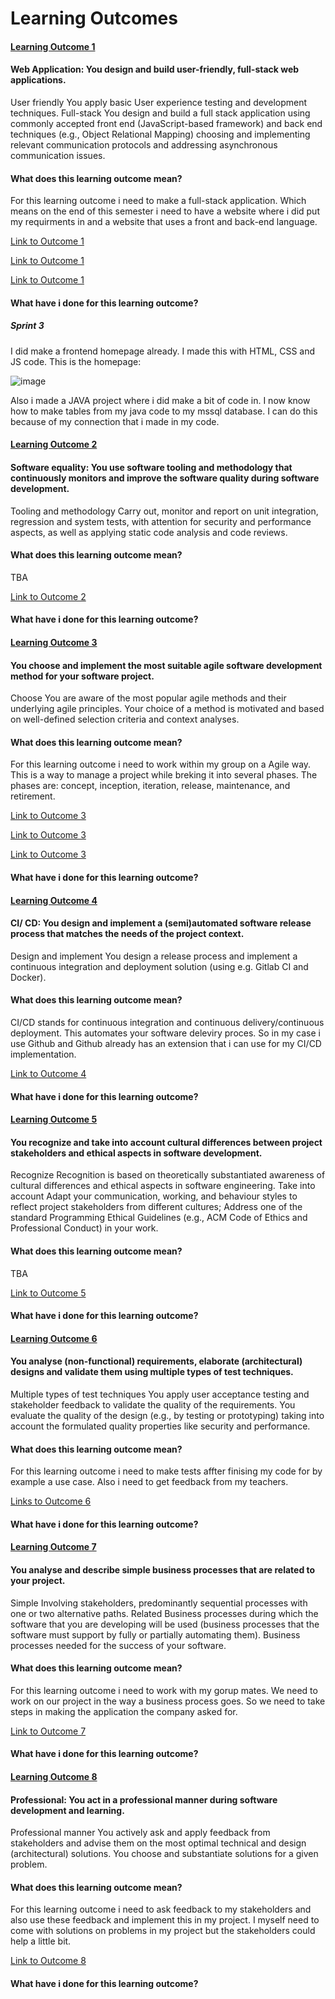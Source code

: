 # Learning Outcomes

#### <ins> Learning Outcome 1 </ins>

####  Web Application: You design and build user-friendly, full-stack web applications. 

User friendly You apply basic User experience testing and development techniques. 
Full-stack You design and build a full stack application using commonly accepted front end (JavaScript-based framework) and back end techniques (e.g., Object Relational Mapping) choosing and implementing relevant communication protocols and addressing asynchronous communication issues.

#### What does this learning outcome mean?

For this learning outcome i need to make a full-stack application. Which means on the end of this semester i need to have a website where i did put my requirments in and a website that uses  a front and back-end language.

[Link to Outcome 1](https://fhict.instructure.com/courses/12096/pages/ui-design-is-your-application-user-friendly)

[Link to Outcome 1](https://fhict.instructure.com/courses/12096/pages/testing-how-to-test-in-agile-projects) 

[Link to Outcome 1](https://fhict.instructure.com/courses/12096/pages/software-development)

#### What have i done for this learning outcome?

##### Sprint 3 

I did make a frontend homepage already. I made this with HTML, CSS and JS code. This is the homepage:

![image](https://user-images.githubusercontent.com/99720725/161959369-f3d9666b-3b65-4489-9635-ee0f6f3e2461.png)

Also i made a JAVA project where i did make a bit of code in. I now know how to make tables from my java code to my mssql database. I can do this because of my connection that i made in my code.

#### <ins> Learning Outcome 2 </ins>

#### Software equality: You use software tooling and methodology that continuously monitors and improve the software quality during software development.

Tooling and methodology Carry out, monitor and report on unit integration, regression and system tests, with attention for security and performance aspects, as well as applying static code analysis and code reviews.


#### What does this learning outcome mean?

TBA

[Link to Outcome 2]()


#### What have i done for this learning outcome?


#### <ins> Learning Outcome 3 </ins>

#### You choose and implement the most suitable agile software development method for your software project.

Choose You are aware of the most popular agile methods and their underlying agile principles. Your choice of a method is motivated and based on well-defined selection criteria and context analyses.

#### What does this learning outcome mean?

For this learning outcome i need to work within my group on a Agile way. This is a way to manage a project while breking it into several phases. The phases are: concept, inception, iteration, release, maintenance, and retirement. 

[Link to Outcome 3](https://fhict.instructure.com/courses/12096/pages/project-management-agile-why-and-how) 

[Link to Outcome 3](https://fhict.instructure.com/courses/12096/pages/project-management-how-to-plan-in-agile-projects) 

[Link to Outcome 3](https://fhict.instructure.com/courses/12096/pages/project-management-agile-management-tools)

#### What have i done for this learning outcome?


#### <ins> Learning Outcome 4 </ins> 

#### CI/ CD: You design and implement a (semi)automated software release process that matches the needs of the project context.

Design and implement You design a release process and implement a continuous integration and deployment solution (using e.g. Gitlab CI and Docker).


#### What does this learning outcome mean?

CI/CD stands for continuous integration and continuous delivery/continuous deployment. This automates your software deleviry proces. So in my case i use Github and Github already has an extension that i can use for my CI/CD implementation. 

[Link to Outcome 4]()

#### What have i done for this learning outcome?

#### <ins> Learning Outcome 5 </ins>

#### You recognize and take into account cultural differences between project stakeholders and ethical aspects in software development.

Recognize Recognition is based on theoretically substantiated awareness of cultural differences and ethical aspects in software engineering. Take into account Adapt your communication, working, and behaviour styles to reflect project stakeholders from different cultures; Address one of the standard Programming Ethical Guidelines (e.g., ACM Code of Ethics and Professional Conduct) in your work.


#### What does this learning outcome mean?

TBA

[Link to Outcome 5](https://fhict.instructure.com/courses/12096/pages/group-management-can-you-work-with-people-from-other-cultures)

#### What have i done for this learning outcome?

#### <ins> Learning Outcome 6 </ins>

#### You analyse (non-functional) requirements, elaborate (architectural) designs and validate them using multiple types of test techniques.

Multiple types of test techniques You apply user acceptance testing and stakeholder feedback to validate the quality of the requirements. You evaluate the quality of the design (e.g., by testing or prototyping) taking into account the formulated quality properties like security and performance.


#### What does this learning outcome mean?

For this learning outcome i need to make tests affter finising my code for by example a use case. Also i need to get feedback from my teachers.

[Links to Outcome 6](https://fhict.instructure.com/courses/12096/pages/stakeholder-analysis-who-has-a-stake-in-the-project-and-in-the-software)

#### What have i done for this learning outcome?

#### <ins> Learning Outcome 7 </ins>

#### You analyse and describe simple business processes that are related to your project.

Simple Involving stakeholders, predominantly sequential processes with one or two alternative paths. Related Business processes during which the software that you are developing will be used (business processes that the software must support by fully or partially automating them). Business processes needed for the success of your software.


#### What does this learning outcome mean?

For this learning outcome i need to work with my gorup mates. We need to work on our project in the way a business process goes. So we need to take steps in making the application the company asked for.

[Link to Outcome 7](https://fhict.instructure.com/courses/12096/pages/process-analysis-which-processes-are-supported-by-your-software)

#### What have i done for this learning outcome?

#### <ins> Learning Outcome 8 </ins>

#### Professional: You act in a professional manner during software development and learning.

Professional manner You actively ask and apply feedback from stakeholders and advise them on the most optimal technical and design (architectural) solutions. You choose and substantiate solutions for a given problem.


#### What does this learning outcome mean?

For this learning outcome i need to ask feedback to my stakeholders and also use these feedback and implement this in my project. I myself need to come with solutions on problems in my project but the stakeholders could help a little bit.

[Link to Outcome 8](https://fhict.instructure.com/courses/12096/pages/integrating-research-in-your-project)

#### What have i done for this learning outcome?






